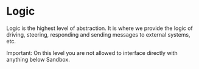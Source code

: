 # Logic

Logic is the highest level of abstraction. It is where we provide the logic of driving, steering,
responding and sending messages to external systems, etc.

Important: On this level you are not allowed to interface directly with anything below Sandbox.
